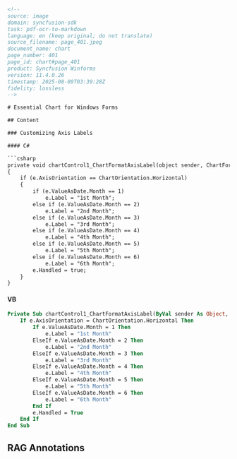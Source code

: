 ```html
<!-- 
source: image
domain: syncfusion-sdk
task: pdf-ocr-to-markdown
language: en (keep original; do not translate)
source_filename: page_401.jpeg
document_name: chart
page_number: 401
page_id: chart#page_401
product: Syncfusion Winforms
version: 11.4.0.26
timestamp: 2025-08-09T03:39:28Z
fidelity: lossless
-->

# Essential Chart for Windows Forms

## Content

### Customizing Axis Labels

#### C#

```csharp
private void chartControl1_ChartFormatAxisLabel(object sender, ChartFormatAxisLabelEventArgs e)
{
    if (e.AxisOrientation == ChartOrientation.Horizontal)
    {
        if (e.ValueAsDate.Month == 1)
            e.Label = "1st Month";
        else if (e.ValueAsDate.Month == 2)
            e.Label = "2nd Month";
        else if (e.ValueAsDate.Month == 3)
            e.Label = "3rd Month";
        else if (e.ValueAsDate.Month == 4)
            e.Label = "4th Month";
        else if (e.ValueAsDate.Month == 5)
            e.Label = "5th Month";
        else if (e.ValueAsDate.Month == 6)
            e.Label = "6th Month";
        e.Handled = true;
    }
}
```

#### VB

```vb
Private Sub chartControl1_ChartFormatAxisLabel(ByVal sender As Object, ByVal e As ChartFormatAxisLabelEventArgs)
    If e.AxisOrientation = ChartOrientation.Horizontal Then
        If e.ValueAsDate.Month = 1 Then
            e.Label = "1st Month"
        ElseIf e.ValueAsDate.Month = 2 Then
            e.Label = "2nd Month"
        ElseIf e.ValueAsDate.Month = 3 Then
            e.Label = "3rd Month"
        ElseIf e.ValueAsDate.Month = 4 Then
            e.Label = "4th Month"
        ElseIf e.ValueAsDate.Month = 5 Then
            e.Label = "5th Month"
        ElseIf e.ValueAsDate.Month = 6 Then
            e.Label = "6th Month"
        End If
        e.Handled = True
    End If
End Sub
```

## RAG Annotations

<!-- tags: [chart, axis labels, windows forms, formatting, Syncfusion] keywords: [chartControl1, ChartFormatAxisLabel, ChartOrientation, Horizontal, ValueAsDate, Month, Label, if-else, handled] -->
```